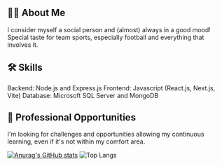 ## 👦🏻 About Me
I consider myself a social person and (almost) always in a good mood! Special taste for team sports, especially football and everything that involves it.

## 🛠️ Skills
Backend: Node.js and Express.js
Frontend: Javascript (React.js, Next.js, Vite)
Database: Microsoft SQL Server and MongoDB

## 💼 Professional Opportunities
I'm looking for challenges and opportunities allowing my continuous learning, even if it's not within my comfort area.

[![Anurag's GitHub stats](https://github-readme-stats.vercel.app/api?username=hreis00&show_icons=true&theme=radical)](https://github.com/anuraghazra/github-readme-stats)
![Top Langs](https://github-readme-stats.vercel.app/api/top-langs/?username=hreis00&layout=compact&theme=radical)
<!--
**hreis00/hreis00** is a ✨ _special_ ✨ repository because its `README.md` (this file) appears on your GitHub profile.

Here are some ideas to get you started:

- 🔭 I’m currently working on ...
- 🌱 I’m currently learning ...
- 👯 I’m looking to collaborate on ...
- 🤔 I’m looking for help with ...
- 💬 Ask me about ...
- 📫 How to reach me: ...
- 😄 Pronouns: ...
- ⚡ Fun fact: ...
-->
